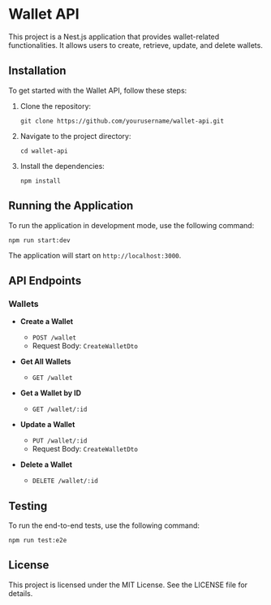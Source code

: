 # Wallet API

This project is a Nest.js application that provides wallet-related functionalities. It allows users to create, retrieve, update, and delete wallets.

## Installation

To get started with the Wallet API, follow these steps:

1. Clone the repository:
   ```
   git clone https://github.com/yourusername/wallet-api.git
   ```

2. Navigate to the project directory:
   ```
   cd wallet-api
   ```

3. Install the dependencies:
   ```
   npm install
   ```

## Running the Application

To run the application in development mode, use the following command:
```
npm run start:dev
```

The application will start on `http://localhost:3000`.

## API Endpoints

### Wallets

- **Create a Wallet**
  - `POST /wallet`
  - Request Body: `CreateWalletDto`

- **Get All Wallets**
  - `GET /wallet`

- **Get a Wallet by ID**
  - `GET /wallet/:id`

- **Update a Wallet**
  - `PUT /wallet/:id`
  - Request Body: `CreateWalletDto`

- **Delete a Wallet**
  - `DELETE /wallet/:id`

## Testing

To run the end-to-end tests, use the following command:
```
npm run test:e2e
```

## License

This project is licensed under the MIT License. See the LICENSE file for details.